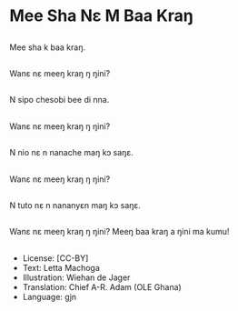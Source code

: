 # Mee Sha  Nɛ M Baa Kraŋ

##
Mee sha k baa kraŋ.

##
Wanɛ nɛ meeŋ kraŋ ŋ ŋini?

##
N sipo chesobi bee di nna.

##
Wanɛ nɛ meeŋ kraŋ ŋ ŋini?

##
N nio nɛ n nanache maŋ kɔ saŋɛ.

##
Wanɛ nɛ meeŋ kraŋ ŋ ŋini?

##
N tuto nɛ n nananyɛn maŋ kɔ saŋɛ.

##
Wanɛ nɛ meeŋ kraŋ ŋ ŋini? Meeŋ baa kraŋ a ŋini ma kumu!

##
* License: [CC-BY]
* Text: Letta Machoga
* Illustration: Wiehan de Jager
* Translation: Chief A-R. Adam (OLE Ghana)
* Language: gjn
